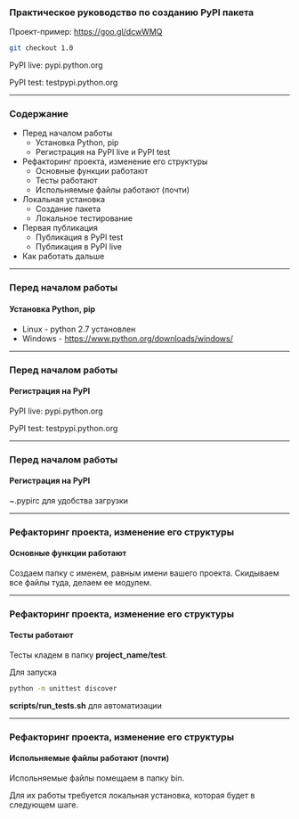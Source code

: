 ### Практическое руководство по созданию PyPI пакета
Проект-пример: https://goo.gl/dcwWMQ
```sh
git checkout 1.0
```
PyPI live: pypi.python.org

PyPI test: testpypi.python.org

---

### Cодержание
- Перед началом работы
	- Установка Python, pip
	- Регистрация на PyPI live и PyPI test
- Рефакторинг проекта, изменение его структуры
	- Основные функции работают
	- Тесты работают
	- Испольняемые файлы работают (почти)
- Локальная установка
	- Создание пакета
	- Локальное тестирование
- Первая публикация
	- Публикация в PyPI test
	- Публикация в PyPI live
- Как работать дальше

---

### Перед началом работы
#### Установка Python, pip
- Linux - python 2.7 установлен
- Windows - https://www.python.org/downloads/windows/

---

### Перед началом работы
#### Регистрация на PyPI
PyPI live: pypi.python.org

PyPI test: testpypi.python.org

---

### Перед началом работы
#### Регистрация на PyPI
~.pypirc для удобства загрузки

---

### Рефакторинг проекта, изменение его структуры
#### Основные функции работают
Создаем папку с именем, равным имени вашего проекта. Скидываем все файлы туда, делаем ее модулем.

---

### Рефакторинг проекта, изменение его структуры
#### Тесты работают
Тесты кладем в папку **project_name/test**. 

Для запуска
```sh
python -m unittest discover
```

**scripts/run_tests.sh** для автоматизации

---

### Рефакторинг проекта, изменение его структуры
#### Испольняемые файлы работают (почти)
Испольняемые файлы помещаем в папку bin.

Для их работы требуется локальная установка, которая будет в следующем шаге.
